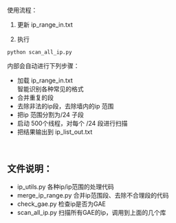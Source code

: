 
使用流程：

1. 更新 ip_range_in.txt  

2. 执行 
```
python scan_all_ip.py
```   
内部会自动进行下列步骤： 
* 加载 ip_range_in.txt  
   智能识别各种常见的格式
* 合并重复的段
* 去除非法的ip段，去除墙内的ip 范围
* 把ip 范围分割为/24 子段
* 启动 500个线程，对每个 /24 段进行扫描
* 把结果输出到 ip_list_out.txt


<br>

## 文件说明：
* ip_utils.py 各种ip/ip范围的处理代码
* merge_ip_range.py 合并ip范围段、去除不合理段的代码
* check_gae.py 检查ip是否为GAE
* scan_all_ip.py 扫描所有GAE的ip，调用到上面的几个库

